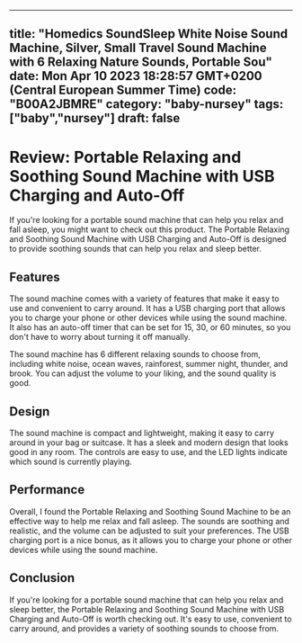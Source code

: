 
---
title: "Homedics SoundSleep White Noise Sound Machine, Silver, Small Travel Sound Machine with 6 Relaxing Nature Sounds, Portable Sou" 
date: Mon Apr 10 2023 18:28:57 GMT+0200 (Central European Summer Time)
code: "B00A2JBMRE"
category: "baby-nursey"
tags: ["baby","nursey"] 
draft: false
---
    
# Review: Portable Relaxing and Soothing Sound Machine with USB Charging and Auto-Off

If you're looking for a portable sound machine that can help you relax and fall asleep, you might want to check out this product. The Portable Relaxing and Soothing Sound Machine with USB Charging and Auto-Off is designed to provide soothing sounds that can help you relax and sleep better.

## Features

The sound machine comes with a variety of features that make it easy to use and convenient to carry around. It has a USB charging port that allows you to charge your phone or other devices while using the sound machine. It also has an auto-off timer that can be set for 15, 30, or 60 minutes, so you don't have to worry about turning it off manually.

The sound machine has 6 different relaxing sounds to choose from, including white noise, ocean waves, rainforest, summer night, thunder, and brook. You can adjust the volume to your liking, and the sound quality is good.

## Design

The sound machine is compact and lightweight, making it easy to carry around in your bag or suitcase. It has a sleek and modern design that looks good in any room. The controls are easy to use, and the LED lights indicate which sound is currently playing.

## Performance

Overall, I found the Portable Relaxing and Soothing Sound Machine to be an effective way to help me relax and fall asleep. The sounds are soothing and realistic, and the volume can be adjusted to suit your preferences. The USB charging port is a nice bonus, as it allows you to charge your phone or other devices while using the sound machine.

## Conclusion

If you're looking for a portable sound machine that can help you relax and sleep better, the Portable Relaxing and Soothing Sound Machine with USB Charging and Auto-Off is worth checking out. It's easy to use, convenient to carry around, and provides a variety of soothing sounds to choose from.